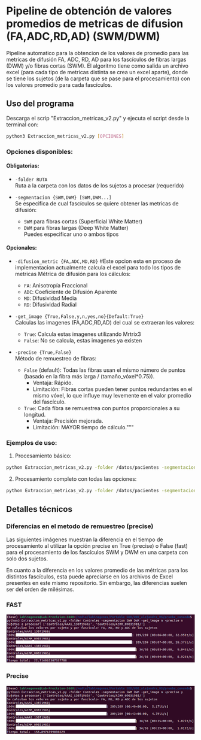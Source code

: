 # Pipeline de obtención de valores promedios de metricas de difusion (FA,ADC,RD,AD) (SWM/DWM)

Pipeline automatico para la obtencion de los valores de promedio para las metricas de difusión FA, ADC, RD, AD para los fascículos de fibras largas (DWM) y/o fibras cortas (SWM). El algoritmo tiene como salida un archivo excel (para cada tipo de metricas distinta se crea un excel aparte), donde se tiene los sujetos (de la carpeta que se pase para el procesamiento) con los valores promedio para cada fascículos.

## Uso del programa

Descarga el scrip "Extraccion_metricas_v2.py" y  ejecuta el script desde la terminal con:

```bash
python3 Extraccion_metricas_v2.py [OPCIONES]
```

### Opciones disponibles:

#### Obligatorias:
- `-folder RUTA`  
  Ruta a la carpeta con los datos de los sujetos a procesar (requerido)
  
- `-segmentacion {SWM,DWM} [SWM,DWM...]`  
  Se especifica de cual fascículos se quiere obtener las metricas de difusión:  
  - `SWM` para fibras cortas (Superficial White Matter)  
  - `DWM` para fibras largas (Deep White Matter)  
  Puedes especificar uno o ambos tipos

#### Opcionales:

- `-difusion_metric {FA,ADC,MD,RD}` #Este opcion esta en proceso de implementacion actualmente calcula el excel para todo los tipos de metricas
  Métrica de difusión para los cálculos:  
  - `FA`: Anisotropía Fraccional  
  - `ADC`: Coeficiente de Difusión Aparente  
  - `MD`: Difusividad Media  
  - `RD`: Difusividad Radial  

- `-get_image {True,False,y,n,yes,no}{Default:True}`  
    Calculas las imagenes (FA,ADC,RD,AD) del cual se extraeran los valores:  
  - `True`: Calcula estas imagenes utilizando Mrtrix3  
  - `False`: No se calcula, estas imagenes ya existen

- `-precise {True,False}`  
  Método de remuestreo de fibras:  
  
  - `False` (default): Todas las fibras usan el mismo número de puntos (basado en la fibra más larga / (tamaño_vóxel*0.75)).
      * Ventaja: Rápido.
      * Limitación: Fibras cortas pueden tener puntos redundantes en el mismo vóxel, lo que influye muy levemente en el valor promedio del fascículo.
  - `True`: Cada fibra se remuestrea con puntos proporcionales a su longitud.
      * Ventaja: Precisión mejorada.
      * Limitación: MAYOR tiempo de cálculo."""

### Ejemplos de uso:

1. Procesamiento básico:
```bash
python Extraccion_metricas_v2.py -folder /datos/pacientes -segmentacion SWM
```

2. Procesamiento completo con todas las opciones:
```bash
python Extraccion_metricas_v2.py -folder /datos/pacientes -segmentacion SWM DWM -difusion_metric FA -get_image True -precise True
```

## Detalles técnicos

### Diferencias en el metodo de remuestreo (precise)

Las siguientes imágenes muestran la diferencia en el tiempo de procesamiento al utilizar la opción precise en True (precise) o False (fast) para el procesamiento de los fascículos SWM y DWM en una carpeta con solo dos sujetos.

En cuanto a la diferencia en los valores promedio de las métricas para los distintos fascículos, esta puede apreciarse en los archivos de Excel presentes en este mismo repositorio. Sin embargo, las diferencias suelen ser del orden de milésimas.

### FAST
![Alt text](https://github.com/SebNav/Lab_viz_UDEC/blob/main/Algoritmos_y_Archivos/Extracion_metricas_difusion/fast.png)

### Precise
![Alt text](https://github.com/SebNav/Lab_viz_UDEC/blob/main/Algoritmos_y_Archivos/Extracion_metricas_difusion/precise.png)

